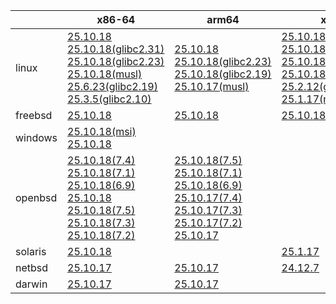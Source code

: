 ||x86-64|arm64|x86|armv7|ppc64le|armel|
| --- | --- | --- | --- | --- | --- | --- |
|linux|[25.10.18](https://github.com/roswell/sbcl_head/releases/download/25.10.18/sbcl-25.10.18-x86-64-linux-binary.tar.bz2)<br />[25.10.18(glibc2.31)](https://github.com/roswell/sbcl_head/releases/download/25.10.18/sbcl-25.10.18-x86-64-linux-glibc2.31-binary.tar.bz2)<br />[25.10.18(glibc2.23)](https://github.com/roswell/sbcl_head/releases/download/25.10.18/sbcl-25.10.18-x86-64-linux-glibc2.23-binary.tar.bz2)<br />[25.10.18(musl)](https://github.com/roswell/sbcl_head/releases/download/25.10.18/sbcl-25.10.18-x86-64-linux-musl-binary.tar.bz2)<br />[25.6.23(glibc2.19)](https://github.com/roswell/sbcl_head/releases/download/25.6.23/sbcl-25.6.23-x86-64-linux-glibc2.19-binary.tar.bz2)<br />[25.3.5(glibc2.10)](https://github.com/roswell/sbcl_head/releases/download/25.3.5/sbcl-25.3.5-x86-64-linux-glibc2.10-binary.tar.bz2)<br />|[25.10.18](https://github.com/roswell/sbcl_head/releases/download/25.10.18/sbcl-25.10.18-arm64-linux-binary.tar.bz2)<br />[25.10.18(glibc2.23)](https://github.com/roswell/sbcl_head/releases/download/25.10.18/sbcl-25.10.18-arm64-linux-glibc2.23-binary.tar.bz2)<br />[25.10.18(glibc2.19)](https://github.com/roswell/sbcl_head/releases/download/25.10.18/sbcl-25.10.18-arm64-linux-glibc2.19-binary.tar.bz2)<br />[25.10.17(musl)](https://github.com/roswell/sbcl_head/releases/download/25.10.17/sbcl-25.10.17-arm64-linux-musl-binary.tar.bz2)<br />|[25.10.18](https://github.com/roswell/sbcl_head/releases/download/25.10.18/sbcl-25.10.18-x86-linux-binary.tar.bz2)<br />[25.10.18(glibc2.31)](https://github.com/roswell/sbcl_head/releases/download/25.10.18/sbcl-25.10.18-x86-linux-glibc2.31-binary.tar.bz2)<br />[25.10.18(glibc2.23)](https://github.com/roswell/sbcl_head/releases/download/25.10.18/sbcl-25.10.18-x86-linux-glibc2.23-binary.tar.bz2)<br />[25.10.18(glibc2.19)](https://github.com/roswell/sbcl_head/releases/download/25.10.18/sbcl-25.10.18-x86-linux-glibc2.19-binary.tar.bz2)<br />[25.2.12(glibc2.10)](https://github.com/roswell/sbcl_head/releases/download/25.2.12/sbcl-25.2.12-x86-linux-glibc2.10-binary.tar.bz2)<br />[25.1.17(musl)](https://github.com/roswell/sbcl_head/releases/download/25.1.17/sbcl-25.1.17-x86-linux-musl-binary.tar.bz2)<br />|[25.10.17](https://github.com/roswell/sbcl_head/releases/download/25.10.17/sbcl-25.10.17-armv7-linux-binary.tar.bz2)<br />|[25.9.11](https://github.com/roswell/sbcl_head/releases/download/25.9.11/sbcl-25.9.11-ppc64le-linux-binary.tar.bz2)<br />[25.9.11(glibc2.23)](https://github.com/roswell/sbcl_head/releases/download/25.9.11/sbcl-25.9.11-ppc64le-linux-glibc2.23-binary.tar.bz2)<br />[25.9.11(glibc2.19)](https://github.com/roswell/sbcl_head/releases/download/25.9.11/sbcl-25.9.11-ppc64le-linux-glibc2.19-binary.tar.bz2)<br />|[25.1.17](https://github.com/roswell/sbcl_head/releases/download/25.1.17/sbcl-25.1.17-armel-linux-binary.tar.bz2)<br />|
|freebsd|[25.10.18](https://github.com/roswell/sbcl_head/releases/download/25.10.18/sbcl-25.10.18-x86-64-freebsd-binary.tar.bz2)<br />|[25.10.18](https://github.com/roswell/sbcl_head/releases/download/25.10.18/sbcl-25.10.18-arm64-freebsd-binary.tar.bz2)<br />|[25.10.18](https://github.com/roswell/sbcl_head/releases/download/25.10.18/sbcl-25.10.18-x86-freebsd-binary.tar.bz2)<br />||||
|windows|[25.10.18(msi)](https://github.com/roswell/sbcl_head/releases/download/25.10.18/sbcl-25.10.18-x86-64-windows-binary.msi)<br />[25.10.18](https://github.com/roswell/sbcl_head/releases/download/25.10.18/sbcl-25.10.18-x86-64-windows-binary.tar.bz2)<br />||||||
|openbsd|[25.10.18(7.4)](https://github.com/roswell/sbcl_head/releases/download/25.10.18/sbcl-25.10.18-x86-64-openbsd-7.4-binary.tar.bz2)<br />[25.10.18(7.1)](https://github.com/roswell/sbcl_head/releases/download/25.10.18/sbcl-25.10.18-x86-64-openbsd-7.1-binary.tar.bz2)<br />[25.10.18(6.9)](https://github.com/roswell/sbcl_head/releases/download/25.10.18/sbcl-25.10.18-x86-64-openbsd-6.9-binary.tar.bz2)<br />[25.10.18](https://github.com/roswell/sbcl_head/releases/download/25.10.18/sbcl-25.10.18-x86-64-openbsd-binary.tar.bz2)<br />[25.10.18(7.5)](https://github.com/roswell/sbcl_head/releases/download/25.10.18/sbcl-25.10.18-x86-64-openbsd-7.5-binary.tar.bz2)<br />[25.10.18(7.3)](https://github.com/roswell/sbcl_head/releases/download/25.10.18/sbcl-25.10.18-x86-64-openbsd-7.3-binary.tar.bz2)<br />[25.10.18(7.2)](https://github.com/roswell/sbcl_head/releases/download/25.10.18/sbcl-25.10.18-x86-64-openbsd-7.2-binary.tar.bz2)<br />|[25.10.18(7.5)](https://github.com/roswell/sbcl_head/releases/download/25.10.18/sbcl-25.10.18-arm64-openbsd-7.5-binary.tar.bz2)<br />[25.10.18(7.1)](https://github.com/roswell/sbcl_head/releases/download/25.10.18/sbcl-25.10.18-arm64-openbsd-7.1-binary.tar.bz2)<br />[25.10.18(6.9)](https://github.com/roswell/sbcl_head/releases/download/25.10.18/sbcl-25.10.18-arm64-openbsd-6.9-binary.tar.bz2)<br />[25.10.17(7.4)](https://github.com/roswell/sbcl_head/releases/download/25.10.17/sbcl-25.10.17-arm64-openbsd-7.4-binary.tar.bz2)<br />[25.10.17(7.3)](https://github.com/roswell/sbcl_head/releases/download/25.10.17/sbcl-25.10.17-arm64-openbsd-7.3-binary.tar.bz2)<br />[25.10.17(7.2)](https://github.com/roswell/sbcl_head/releases/download/25.10.17/sbcl-25.10.17-arm64-openbsd-7.2-binary.tar.bz2)<br />[25.10.17](https://github.com/roswell/sbcl_head/releases/download/25.10.17/sbcl-25.10.17-arm64-openbsd-binary.tar.bz2)<br />|||||
|solaris|[25.10.18](https://github.com/roswell/sbcl_head/releases/download/25.10.18/sbcl-25.10.18-x86-64-solaris-binary.tar.bz2)<br />||[25.1.17](https://github.com/roswell/sbcl_head/releases/download/25.1.17/sbcl-25.1.17-x86-solaris-binary.tar.bz2)<br />||||
|netbsd|[25.10.17](https://github.com/roswell/sbcl_head/releases/download/25.10.17/sbcl-25.10.17-x86-64-netbsd-binary.tar.bz2)<br />|[25.10.17](https://github.com/roswell/sbcl_head/releases/download/25.10.17/sbcl-25.10.17-arm64-netbsd-binary.tar.bz2)<br />|[24.12.7](https://github.com/roswell/sbcl_head/releases/download/24.12.7/sbcl-24.12.7-x86-netbsd-binary.tar.bz2)<br />||||
|darwin|[25.10.17](https://github.com/roswell/sbcl_head/releases/download/25.10.17/sbcl-25.10.17-x86-64-darwin-binary.tar.bz2)<br />|[25.10.17](https://github.com/roswell/sbcl_head/releases/download/25.10.17/sbcl-25.10.17-arm64-darwin-binary.tar.bz2)<br />|||||
